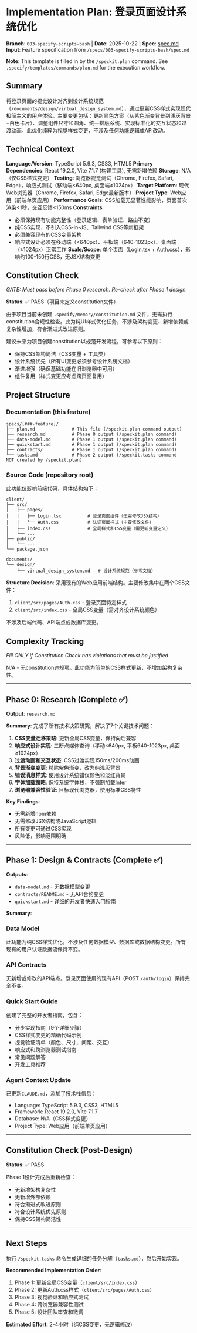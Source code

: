 # Implementation Plan: 登录页面设计系统优化

**Branch**: `003-specify-scripts-bash` | **Date**: 2025-10-22 | **Spec**: [spec.md](./spec.md)
**Input**: Feature specification from `/specs/003-specify-scripts-bash/spec.md`

**Note**: This template is filled in by the `/speckit.plan` command. See `.specify/templates/commands/plan.md` for the execution workflow.

## Summary

将登录页面的视觉设计对齐到设计系统规范（`/documents/design/virtual_design_system.md`），通过更新CSS样式实现现代极简主义的用户体验。主要变更包括：更新颜色方案（从紫色渐变背景到浅灰背景+白色卡片）、调整组件尺寸和圆角、统一排版系统、实现标准化的交互状态和过渡动画。此优化纯粹为视觉样式变更，不涉及任何功能逻辑或API改动。

## Technical Context

**Language/Version**: TypeScript 5.9.3, CSS3, HTML5
**Primary Dependencies**: React 19.2.0, Vite 7.1.7 (构建工具), 无需新增依赖
**Storage**: N/A（仅CSS样式变更）
**Testing**: 浏览器视觉测试（Chrome, Firefox, Safari, Edge），响应式测试（移动端<640px, 桌面端≥1024px）
**Target Platform**: 现代Web浏览器（Chrome, Firefox, Safari, Edge最新版本）
**Project Type**: Web应用（前端单页应用）
**Performance Goals**: CSS加载无显著性能影响，页面首次渲染<1秒，交互反馈<150ms
**Constraints**:
- 必须保持现有功能完整性（登录逻辑、表单验证、路由不变）
- 纯CSS实现，不引入CSS-in-JS、Tailwind CSS等新框架
- 必须兼容现有的CSS变量架构
- 响应式设计必须在移动端（<640px）、平板端（640-1023px）、桌面端（≥1024px）正常工作
**Scale/Scope**: 单个页面（Login.tsx + Auth.css），影响约100-150行CSS，无JSX结构变更

## Constitution Check

*GATE: Must pass before Phase 0 research. Re-check after Phase 1 design.*

**Status**: ✅ PASS（项目未定义constitution文件）

由于项目当前未创建 `.specify/memory/constitution.md` 文件，无需执行constitution合规性检查。此为纯UI样式优化任务，不涉及架构变更、新增依赖或复杂性增加，符合渐进式改进原则。

建议未来为项目创建constitution以规范开发流程，可参考以下原则：
- 保持CSS架构简洁（CSS变量 + 工具类）
- 设计系统优先（所有UI变更必须参考设计系统文档）
- 渐进增强（确保基础功能在旧浏览器中可用）
- 组件复用（样式变更应考虑跨页面复用）

## Project Structure

### Documentation (this feature)

```
specs/[###-feature]/
├── plan.md              # This file (/speckit.plan command output)
├── research.md          # Phase 0 output (/speckit.plan command)
├── data-model.md        # Phase 1 output (/speckit.plan command)
├── quickstart.md        # Phase 1 output (/speckit.plan command)
├── contracts/           # Phase 1 output (/speckit.plan command)
└── tasks.md             # Phase 2 output (/speckit.tasks command - NOT created by /speckit.plan)
```

### Source Code (repository root)

此功能仅影响前端代码，具体结构如下：

```
client/
├── src/
│   ├── pages/
│   │   ├── Login.tsx          # 登录页面组件（无需修改JSX结构）
│   │   └── Auth.css           # 认证页面样式（主要修改文件）
│   ├── index.css              # 全局样式和CSS变量（需更新变量定义）
│   └── ...
├── public/
│   └── ...
└── package.json

documents/
└── design/
    └── virtual_design_system.md   # 设计系统规范（参考文档）
```

**Structure Decision**: 采用现有的Web应用前端结构。主要修改集中在两个CSS文件：
1. `client/src/pages/Auth.css` - 登录页面特定样式
2. `client/src/index.css` - 全局CSS变量（需对齐设计系统颜色）

不涉及后端代码、API端点或数据库变更。

## Complexity Tracking

*Fill ONLY if Constitution Check has violations that must be justified*

N/A - 无constitution违规项。此功能为简单的CSS样式更新，不增加架构复杂性。

---

## Phase 0: Research (Complete ✅)

**Output**: `research.md`

**Summary**:
完成了所有技术决策研究，解决了7个关键技术问题：

1. **CSS变量迁移策略**: 更新全局CSS变量，保持向后兼容
2. **响应式设计实现**: 三断点媒体查询（移动<640px, 平板640-1023px, 桌面≥1024px）
3. **过渡动画和交互状态**: CSS过渡实现150ms/200ms动画
4. **背景渐变变更**: 移除紫色渐变，改为纯浅灰背景
5. **错误消息样式**: 使用设计系统错误颜色和淡红背景
6. **字体加载策略**: 保持系统字体栈，不强制加载Inter
7. **浏览器兼容性验证**: 目标现代浏览器，使用标准CSS特性

**Key Findings**:
- 无需新增npm依赖
- 无需修改JSX结构或JavaScript逻辑
- 所有变更可通过CSS实现
- 风险低，影响范围明确

---

## Phase 1: Design & Contracts (Complete ✅)

**Outputs**:
- `data-model.md` - 无数据模型变更
- `contracts/README.md` - 无API合约变更
- `quickstart.md` - 详细的开发者快速入门指南

**Summary**:

### Data Model
此功能为纯CSS样式优化，不涉及任何数据模型、数据库或数据结构变更。所有现有的用户认证数据流保持不变。

### API Contracts
无新增或修改的API端点。登录页面使用的现有API（POST `/auth/login`）保持完全不变。

### Quick Start Guide
创建了完整的开发者指南，包含：
- 分步实现指南（9个详细步骤）
- CSS样式变更的精确代码示例
- 视觉验证清单（颜色、尺寸、间距、交互）
- 响应式和跨浏览器测试指南
- 常见问题解答
- 开发工具推荐

### Agent Context Update
已更新`CLAUDE.md`，添加了技术栈信息：
- Language: TypeScript 5.9.3, CSS3, HTML5
- Framework: React 19.2.0, Vite 7.1.7
- Database: N/A（CSS样式变更）
- Project Type: Web应用（前端单页应用）

---

## Constitution Check (Post-Design)

**Status**: ✅ PASS

Phase 1设计完成后重新检查：
- 无新增架构复杂性
- 无新增外部依赖
- 符合渐进式改进原则
- 符合设计系统优先原则
- 保持CSS架构简洁性

---

## Next Steps

执行 `/speckit.tasks` 命令生成详细的任务分解（`tasks.md`），然后开始实现。

**Recommended Implementation Order**:
1. Phase 1: 更新全局CSS变量（`client/src/index.css`）
2. Phase 2: 更新Auth.css样式（`client/src/pages/Auth.css`）
3. Phase 3: 视觉验证和响应式测试
4. Phase 4: 跨浏览器兼容性测试
5. Phase 5: 设计团队审查和微调

**Estimated Effort**: 2-4小时（纯CSS变更，无逻辑修改）
